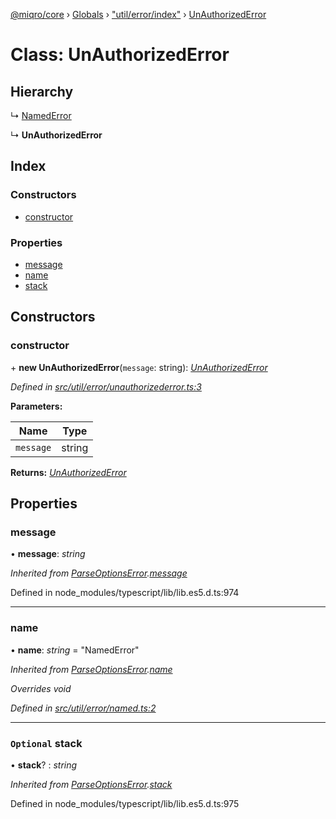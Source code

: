 [@miqro/core](../README.md) › [Globals](../globals.md) › ["util/error/index"](../modules/_util_error_index_.md) › [UnAuthorizedError](_util_error_index_.unauthorizederror.md)

# Class: UnAuthorizedError

## Hierarchy

  ↳ [NamedError](_util_error_named_.namederror.md)

  ↳ **UnAuthorizedError**

## Index

### Constructors

* [constructor](_util_error_index_.unauthorizederror.md#constructor)

### Properties

* [message](_util_error_index_.unauthorizederror.md#message)
* [name](_util_error_index_.unauthorizederror.md#name)
* [stack](_util_error_index_.unauthorizederror.md#optional-stack)

## Constructors

###  constructor

\+ **new UnAuthorizedError**(`message`: string): *[UnAuthorizedError](_util_error_index_.unauthorizederror.md)*

*Defined in [src/util/error/unauthorizederror.ts:3](https://github.com/claukers/miqro-core/blob/6562042/src/util/error/unauthorizederror.ts#L3)*

**Parameters:**

Name | Type |
------ | ------ |
`message` | string |

**Returns:** *[UnAuthorizedError](_util_error_index_.unauthorizederror.md)*

## Properties

###  message

• **message**: *string*

*Inherited from [ParseOptionsError](_index_.parseoptionserror.md).[message](_index_.parseoptionserror.md#message)*

Defined in node_modules/typescript/lib/lib.es5.d.ts:974

___

###  name

• **name**: *string* = "NamedError"

*Inherited from [ParseOptionsError](_index_.parseoptionserror.md).[name](_index_.parseoptionserror.md#name)*

*Overrides void*

*Defined in [src/util/error/named.ts:2](https://github.com/claukers/miqro-core/blob/6562042/src/util/error/named.ts#L2)*

___

### `Optional` stack

• **stack**? : *string*

*Inherited from [ParseOptionsError](_index_.parseoptionserror.md).[stack](_index_.parseoptionserror.md#optional-stack)*

Defined in node_modules/typescript/lib/lib.es5.d.ts:975
